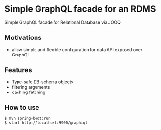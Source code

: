 # Simple GraphQL facade for an RDMS
Simple GraphQL facade for Relational Database via JOOQ

## Motivations
- allow simple and flexible configuration for data API exposed over GraphQL

## Features
- Type-safe DB-schema objects
- filtering arguments
- caching fetching

## How to use
```
$ mvn spring-boot:run
$ start http://localhost:9900/graphiql
```
